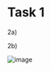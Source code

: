 # Task 1
2a)

2b)

![image](https://user-images.githubusercontent.com/55395418/79049315-809c1b00-7c55-11ea-9723-48ff10f45605.png)
